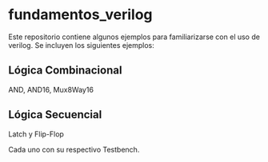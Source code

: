 # fundamentos_verilog

Este repositorio contiene algunos ejemplos para familiarizarse con el uso de verilog.
Se incluyen los siguientes ejemplos:
## Lógica Combinacional
AND, AND16, Mux8Way16
## Lógica Secuencial
Latch y Flip-Flop

Cada uno con su respectivo Testbench.
